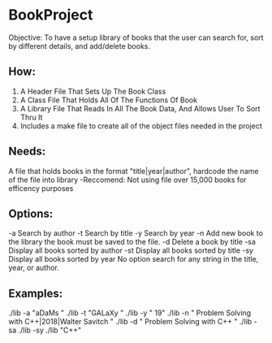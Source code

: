 # BookProject
Objective: To have a setup library of books that the user can search for, sort by different details, and add/delete books.

## How:
  1. A Header File That Sets Up The Book Class
  2. A Class File That Holds All Of The Functions Of Book
  3. A Library File That Reads In All The Book Data, And Allows User To Sort Thru It
  4. Includes a make file to create all of the object files needed in the project
  
## Needs:
 A file that holds books in the format "title|year|author", hardcode the name of the file into library
  -Reccomend: Not using file over 15,000 books for efficency purposes 
  
## Options:
-a Search by author
-t Search by title
-y Search by year
-n Add new book to the library the book must be saved to the file.
-d Delete a book by title
-sa Display all books sorted by author
-st Display all books sorted by title
-sy Display all books sorted by year
No option search for any string in the title, year, or author.

## Examples:
./lib -a "aDaMs "
./lib -t "GALaXy "
./lib -y " 19"
./lib -n " Problem Solving with C++|2018|Walter Savitch "
./lib -d " Problem Solving with C++ "
./lib -sa
./lib -sy
./lib "C++"
